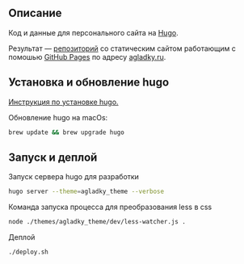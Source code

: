 ## Описание
Код и данные для персонального сайта на [Hugo](http://gohugo.io/).

Результат — [репозиторий](https://github.com/agladky/agladky.github.io) со статическим сайтом работающим с помошью [GitHub Pages](https://pages.github.com/) по адресу [agladky.ru](https://agladky.ru/).

## Установка и обновление hugo
[Инструкция по установке hugo.](https://gohugo.io/getting-started/installing/)

Обновление hugo на macOs:
  ```sh
  brew update && brew upgrade hugo
  ```

## Запуск и деплой
Запуск сервера hugo для разработки
  ```sh
  hugo server --theme=agladky_theme --verbose
  ```

Команда запуска процесса для преобразования less в css
  ```sh
  node ./themes/agladky_theme/dev/less-watcher.js .
  ```

Деплой
  ```
  ./deploy.sh
  ``` 